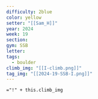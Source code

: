 ```yaml
---
difficulty: 2blue
color: yellow
setter: "[[Sam_H]]"
year: 2024
week: 19
section: 
gym: SSB
letter: 
tags:
  - boulder
climb_img: "[[I-climb.png]]"
tag_img: "[[2024-19-SSB-I.png]]"
---
```

`="!" + this.climb_img`
